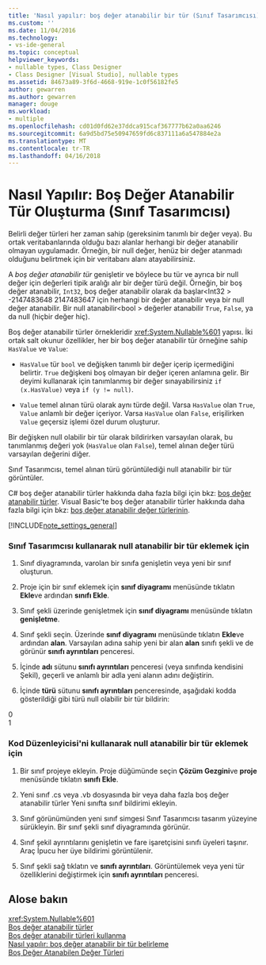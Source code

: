 ```yaml
---
title: 'Nasıl yapılır: boş değer atanabilir bir tür (Sınıf Tasarımcısı) oluşturma | Microsoft Docs'
ms.custom: ''
ms.date: 11/04/2016
ms.technology:
- vs-ide-general
ms.topic: conceptual
helpviewer_keywords:
- nullable types, Class Designer
- Class Designer [Visual Studio], nullable types
ms.assetid: 84673a89-3f6d-4668-919e-1c0f56182fe5
author: gewarren
ms.author: gewarren
manager: douge
ms.workload:
- multiple
ms.openlocfilehash: cd01d0fd62e37ddca915caf367777b62a0aa6246
ms.sourcegitcommit: 6a9d5bd75e50947659fd6c837111a6a547884e2a
ms.translationtype: MT
ms.contentlocale: tr-TR
ms.lasthandoff: 04/16/2018
---
```

# <a name="how-to-create-a-nullable-type-class-designer"></a>Nasıl Yapılır: Boş Değer Atanabilir Tür Oluşturma (Sınıf Tasarımcısı)
Belirli değer türleri her zaman sahip (gereksinim tanımlı bir değer veya). Bu ortak veritabanlarında olduğu bazı alanlar herhangi bir değer atanabilir olmayan uygulamadır. Örneğin, bir null değer, henüz bir değer atanmadı olduğunu belirtmek için bir veritabanı alanı atayabilirsiniz.  
  
A *boş değer atanabilir tür* genişletir ve böylece bu tür ve ayrıca bir null değer için değerleri tipik aralığı alır bir değer türü değil. Örneğin, bir boş değer atanabilir, `Int32`, boş değer atanabilir olarak da başlar\<Int32 > -2147483648 2147483647 için herhangi bir değer atanabilir veya bir null değer atanabilir. Bir null atanabilir\<bool > değerler atanabilir `True`, `False`, ya da null (hiçbir değer hiç).  
  
Boş değer atanabilir türler örnekleridir <xref:System.Nullable%601> yapısı. İki ortak salt okunur özellikler, her bir boş değer atanabilir tür örneğine sahip `HasValue` ve `Value`:  
  
-   `HasValue` tür `bool` ve değişken tanımlı bir değer içerip içermediğini belirtir. `True` değişkeni boş olmayan bir değer içeren anlamına gelir. Bir deyimi kullanarak için tanımlanmış bir değer sınayabilirsiniz `if (x.HasValue)` veya `if (y != null)`.  
  
-   `Value` temel alınan türü olarak aynı türde değil. Varsa `HasValue` olan `True`, `Value` anlamlı bir değer içeriyor. Varsa `HasValue` olan `False`, erişilirken `Value` geçersiz işlemi özel durum oluşturur.  
  
Bir değişken null olabilir bir tür olarak bildirirken varsayılan olarak, bu tanımlanmış değeri yok (`HasValue` olan `False`), temel alınan değer türü varsayılan değerini diğer.  
  
Sınıf Tasarımcısı, temel alınan türü görüntülediği null atanabilir bir tür görüntüler.  
  
C# boş değer atanabilir türler hakkında daha fazla bilgi için bkz: [boş değer atanabilir türler](/dotnet/csharp/programming-guide/nullable-types/index). Visual Basic'te boş değer atanabilir türler hakkında daha fazla bilgi için bkz: [boş değer atanabilir değer türlerinin](/dotnet/visual-basic/programming-guide/language-features/data-types/nullable-value-types).  
  
[!INCLUDE[note_settings_general](../../data-tools/includes/note_settings_general_md.md)]  
  
### <a name="to-add-a-nullable-type-by-using-the-class-designer"></a>Sınıf Tasarımcısı kullanarak null atanabilir bir tür eklemek için  
  
1.  Sınıf diyagramında, varolan bir sınıfa genişletin veya yeni bir sınıf oluşturun.  
  
2.  Proje için bir sınıf eklemek için **sınıf diyagramı** menüsünde tıklatın **Ekle**ve ardından **sınıfı Ekle**.  
  
3.  Sınıf şekli üzerinde genişletmek için **sınıf diyagramı** menüsünde tıklatın **genişletme**.  
  
4.  Sınıf şekli seçin. Üzerinde **sınıf diyagramı** menüsünde tıklatın **Ekle**ve ardından **alan**. Varsayılan adına sahip yeni bir alan **alan** sınıfı şekli ve de görünür **sınıfı ayrıntıları** penceresi.  
  
5.  İçinde **adı** sütunu **sınıfı ayrıntıları** penceresi (veya sınıfında kendisini Şekil), geçerli ve anlamlı bir adla yeni alanın adını değiştirin.  
  
6.  İçinde **türü** sütunu **sınıfı ayrıntıları** penceresinde, aşağıdaki kodda gösterildiği gibi türü null olabilir bir tür bildirin:  
  
<CodeContentPlaceHolder>0</CodeContentPlaceHolder>  
<CodeContentPlaceHolder>1</CodeContentPlaceHolder>  
### <a name="to-add-a-nullable-type-by-using-the-code-editor"></a>Kod Düzenleyicisi'ni kullanarak null atanabilir bir tür eklemek için  
  
1.  Bir sınıf projeye ekleyin. Proje düğümünde seçin **Çözüm Gezgini**ve **proje** menüsünde tıklatın **sınıfı Ekle**.  
  
2.  Yeni sınıf .cs veya .vb dosyasında bir veya daha fazla boş değer atanabilir türler Yeni sınıfta sınıf bildirimi ekleyin.  
  
3.  Sınıf görünümünden yeni sınıf simgesi Sınıf Tasarımcısı tasarım yüzeyine sürükleyin. Bir sınıf şekli sınıf diyagramında görünür.  
  
4.  Sınıf şekil ayrıntılarını genişletin ve fare işaretçisini sınıfı üyeleri taşınır. Araç İpucu her üye bildirimi görüntülenir.  
  
5.  Sınıf şekli sağ tıklatın ve **sınıfı ayrıntıları**. Görüntülemek veya yeni tür özelliklerini değiştirmek için **sınıfı ayrıntıları** penceresi.  
  
## <a name="see-alose"></a>Alose bakın
<xref:System.Nullable%601>   
[Boş değer atanabilir türler](/dotnet/csharp/programming-guide/nullable-types/index)   
[Boş değer atanabilir türleri kullanma](/dotnet/csharp/programming-guide/nullable-types/using-nullable-types)   
[Nasıl yapılır: boş değer atanabilir bir tür belirleme](/dotnet/csharp/programming-guide/nullable-types/how-to-identify-a-nullable-type)   
[Boş Değer Atanabilen Değer Türleri](/dotnet/visual-basic/programming-guide/language-features/data-types/nullable-value-types)